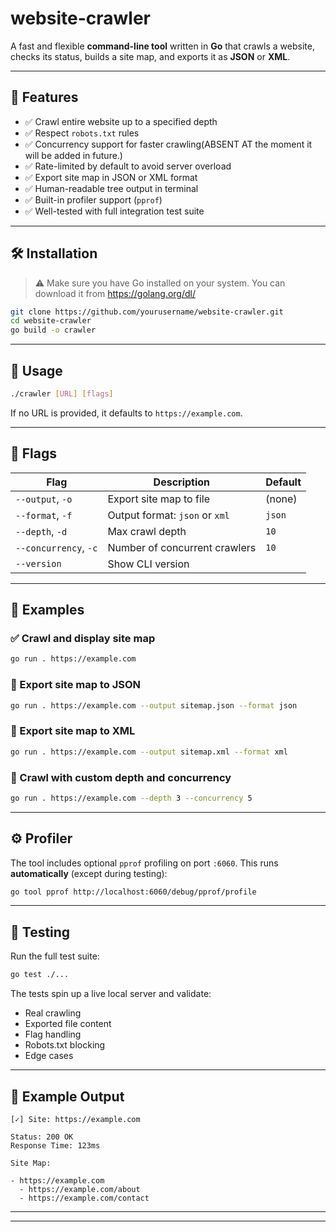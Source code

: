# website-crawler

A fast and flexible **command-line tool** written in **Go** that crawls a website, checks its status, builds a site map, and exports it as **JSON** or **XML**.

---

## 🚀 Features

- ✅ Crawl entire website up to a specified depth
- ✅ Respect `robots.txt` rules
- ✅ Concurrency support for faster crawling(ABSENT AT the moment it will be added in future.)
- ✅ Rate-limited by default to avoid server overload
- ✅ Export site map in JSON or XML format
- ✅ Human-readable tree output in terminal
- ✅ Built-in profiler support (`pprof`)
- ✅ Well-tested with full integration test suite

---
## 🛠️ Installation

> ⚠️ Make sure you have Go installed on your system. You can download it from https://golang.org/dl/

```bash
git clone https://github.com/yourusername/website-crawler.git
cd website-crawler
go build -o crawler
```

---

## 🔧 Usage

```bash
./crawler [URL] [flags]
```

If no URL is provided, it defaults to `https://example.com`.

---

## 📌 Flags

| Flag             | Description                                 | Default        |
|------------------|---------------------------------------------|----------------|
| `--output`, `-o` | Export site map to file                     | (none)         |
| `--format`, `-f` | Output format: `json` or `xml`              | `json`         |
| `--depth`, `-d`  | Max crawl depth                             | `10`           |
| `--concurrency`, `-c` | Number of concurrent crawlers         | `10`           |
| `--version`      | Show CLI version                            |                |

---

## 🧪 Examples

### ✅ Crawl and display site map
```bash
go run . https://example.com
```

### 📝 Export site map to JSON
```bash
go run . https://example.com --output sitemap.json --format json
```

### 🧾 Export site map to XML
```bash
go run . https://example.com --output sitemap.xml --format xml
```

### 🔄 Crawl with custom depth and concurrency
```bash
go run . https://example.com --depth 3 --concurrency 5
```

---

## ⚙️ Profiler

The tool includes optional `pprof` profiling on port `:6060`.
This runs **automatically** (except during testing):

```bash
go tool pprof http://localhost:6060/debug/pprof/profile
```

---

## 🧪 Testing

Run the full test suite:
```bash
go test ./...
```

The tests spin up a live local server and validate:
- Real crawling
- Exported file content
- Flag handling
- Robots.txt blocking
- Edge cases

---

## 📁 Example Output

```
[✓] Site: https://example.com

Status: 200 OK
Response Time: 123ms

Site Map:

- https://example.com
  - https://example.com/about
  - https://example.com/contact
```

---

---


